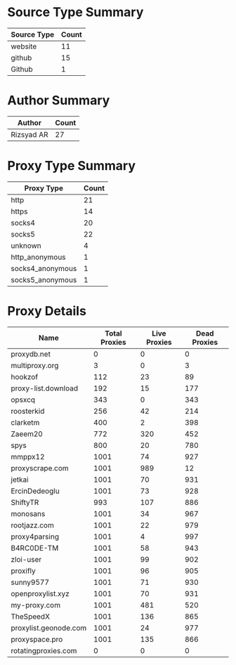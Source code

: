 # Source Type Summary

| Source Type | Count |
|-------------|-------|
| website | 11 |
| github | 15 |
| Github | 1 |


# Author Summary

| Author | Count |
|--------|-------|
| Rizsyad AR | 27 |


# Proxy Type Summary

| Proxy Type | Count |
|------------|-------|
| http | 21 |
| https | 14 |
| socks4 | 20 |
| socks5 | 22 |
| unknown | 4 |
| http_anonymous | 1 |
| socks4_anonymous | 1 |
| socks5_anonymous | 1 |


# Proxy Details

| Name | Total Proxies | Live Proxies | Dead Proxies |
|------|---------------|--------------|---------------|
| proxydb.net | 0 | 0 | 0 |
| multiproxy.org | 3 | 0 | 3 |
| hookzof | 112 | 23 | 89 |
| proxy-list.download | 192 | 15 | 177 |
| opsxcq | 343 | 0 | 343 |
| roosterkid | 256 | 42 | 214 |
| clarketm | 400 | 2 | 398 |
| Zaeem20 | 772 | 320 | 452 |
| spys | 800 | 20 | 780 |
| mmppx12 | 1001 | 74 | 927 |
| proxyscrape.com | 1001 | 989 | 12 |
| jetkai | 1001 | 70 | 931 |
| ErcinDedeoglu | 1001 | 73 | 928 |
| ShiftyTR | 993 | 107 | 886 |
| monosans | 1001 | 34 | 967 |
| rootjazz.com | 1001 | 22 | 979 |
| proxy4parsing | 1001 | 4 | 997 |
| B4RC0DE-TM | 1001 | 58 | 943 |
| zloi-user | 1001 | 99 | 902 |
| proxifly | 1001 | 96 | 905 |
| sunny9577 | 1001 | 71 | 930 |
| openproxylist.xyz | 1001 | 70 | 931 |
| my-proxy.com | 1001 | 481 | 520 |
| TheSpeedX | 1001 | 136 | 865 |
| proxylist.geonode.com | 1001 | 24 | 977 |
| proxyspace.pro | 1001 | 135 | 866 |
| rotatingproxies.com | 0 | 0 | 0 |
